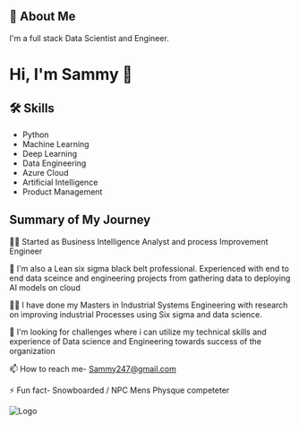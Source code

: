 
## 🚀 About Me
I'm a full stack Data Scientist and Engineer.


# Hi, I'm Sammy 👋


## 🛠 Skills
*  Python
* Machine Learning
* Deep Learning
* Data Engineering
* Azure Cloud
* Artificial Intelligence
* Product Management 


## Summary of My Journey
👩‍💻 Started as Business Intelligence Analyst and process Improvement Engineer

🧠 I'm also a Lean six sigma black belt professional. Experienced with end to end data sceince and engineering projects from gathering data to deploying AI models on cloud

👯‍♀️ I have done my Masters in Industrial Systems Engineering with research on improving industrial Processes using Six sigma and data science.

🤔 I'm looking for challenges  where i can utilize my technical skills and experience of Data science and Engineering towards success of the organization

📫 How to reach me- Sammy247@gmail.com

⚡️ Fun fact- Snowboarded / NPC Mens Physque competeter


![Logo](https://github-readme-stats.vercel.app/api?username=SammyDS9&&show_icons=true&title_color=ffffff&icon_color=bb2acf&text_color=daf7dc&bg_color=151515)


